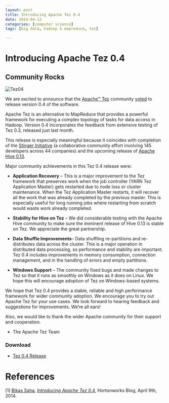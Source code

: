 ```yaml
---
layout: post
title: Introducing Apache Tez 0.4
date: 2014-04-12
categories: [computer science]
tags: [big data, hadoop & mapreduce, tez]

---
```


# Introducing Apache Tez 0.4


Community Rocks
---


![Tez04](http://hortonworks.com/wp-content/uploads/2014/04/Tez04.png)

We are excited to announce that the [Apache™
Tez](http://hortonworks.com/hadoop/tez) community
[voted](http://mail-archives.apache.org/mod_mbox/tez-dev/201404.mbox/%3CCAOapiptvXSU1w6z36LEYW0zqD0EHLo3xKRS33%3DtXgCSpffECBg%40mail.gmail.com%3E)
to release version 0.4 of the software.

Apache Tez is an alternative to MapReduce that provides a powerful
framework for executing a complex topology of tasks for data access in
Hadoop. Version 0.4 incorporates the feedback from extensive testing of
Tez 0.3, released just last month.

This release is especially meaningful because it coincides with
completion of the [Stinger
Initiative](http://hortonworks.com/labs/stinger) (a collaborative
community effort involving 145 developers across 44 companies) and the
upcoming release of [Apache Hive
0.13](http://hortonworks.com/hadoop/hive).

Major community achievements in this Tez 0.4 release were:

-   **Application Recovery** – This is a major improvement to the Tez
    framework that preserves work when the job controller (YARN Tez
    Application Master) gets restarted due to node loss or cluster
    maintenance. When the Tez Application Master restarts, it will
    recover all the work that was already completed by the previous
    master. This is especially useful for long running jobs where
    restarting from scratch would waste work already completed.

-   **Stability for Hive on Tez** – We did considerable testing with the
    Apache Hive community to make sure the imminent release of Hive 0.13
    is stable on Tez. We appreciate the great partnership.

-   **Data Shuffle Improvements**– Data shuffling re-partitions and
    re-distributes data across the cluster. This is a major operation in
    distributed data processing, so performance and stability are
    important. Tez 0.4 includes improvements in memory consumption,
    connection management, and in the handling of errors and empty
    partitions.

-   **Windows Support** – The community fixed bugs and made changes to
    Tez so that it runs as smoothly on Windows as it does on Linux. We
    hope this will encourage adoption of Tez on Windows-based systems.

We hope that Tez 0.4 provides a stable, reliable and high performance
framework for wider community adoption. We encourage you to try out
Apache Tez for your use cases. We look forward to hearing feedback and
suggestions for improvements. We’re all ears!

Also, we would like to thank the wider Apache community for their
support and cooperation.

- The Apache Tez Team

### Download

-   [Tez 0.4
    Release](http://apache.mirrors.tds.net/incubator/tez/tez-0.4.0-incubating/)

# References
[1] [Bikas
Saha](http://hortonworks.com/blog/author/bikassaha/ "Posts by Bikas Saha"), [*Introducing Apache Tez 0.4*](http://hortonworks.com/blog/introducing-apache-tez-0-4/), Hortonworks Blog, April 9th, 2014.